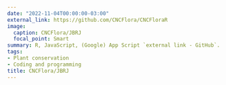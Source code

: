 ```yaml
---
date: "2022-11-04T00:00:00-03:00"
external_link: https://github.com/CNCFlora/CNCFloraR
image:
  caption: CNCFlora/JBRJ
  focal_point: Smart
summary: R, JavaScript, (Google) App Script `external link - GitHub`.
tags:
- Plant conservation
- Coding and programming
title: CNCFlora/JBRJ
---
```

